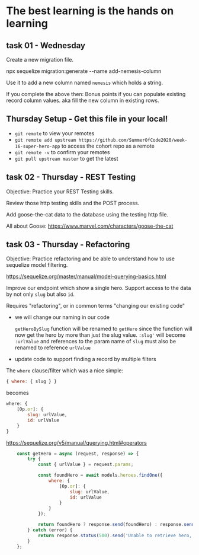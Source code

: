 # The best learning is the hands on learning

## task 01 - Wednesday

Create a new migration file.

npx sequelize migration:generate --name add-nemesis-column

Use it to add a new column named `nemesis` which holds a string.

If you complete the above then:
Bonus points if you can populate existing record column values.
aka fill the new column in existing rows.

## Thursday Setup - Get this file in your local!

- `git remote` to view your remotes
- `git remote add upstream https://github.com/SummerOfCode2020/week-16-super-hero-app` to access the cohort repo as a remote
- `git remote -v` to confirm your remotes
- `git pull upstream master` to get the latest

## task 02 - Thursday - REST Testing

Objective: Practice your REST Testing skills.

Review those http testing skills and the POST process.

Add goose-the-cat data to the database using the testing http file.

All about Goose: <https://www.marvel.com/characters/goose-the-cat>

## task 03 - Thursday - Refactoring

Objective: Practice refactoring and be able to understand how to use sequelize model filtering.

<https://sequelize.org/master/manual/model-querying-basics.html>

Improve our endpoint which show a single hero. Support access to the data by not only `slug` but also `id`.

Requires "refactoring", or in common terms "changing our existing code"

- we will change our naming in our code
  
    `getHeroBySlug` function will be renamed to `getHero` since the function will now get the hero by more than just the slug value.
    `:slug'` will become `:urlValue` and references to the param name of `slug` must also be renamed to reference `urlValue`

- update code to support finding a record by multiple filters

The `where` clause/filter which was a nice simple:

```js
{ where: { slug } }
```

becomes

```js
where: {
    [Op.or]: {
        slug: urlValue,
        id: urlValue
    }
}
```

<https://sequelize.org/v5/manual/querying.html#operators>

```js
    const getHero = async (request, response) => {
        try {
            const { urlValue } = request.params;

            const foundHero = await models.heroes.findOne({
                where: {
                    [Op.or]: {
                        slug: urlValue,
                        id: urlValue
                    }
                }
            });

            return foundHero ? response.send(foundHero) : response.sendStatus(404);
        } catch (error) {
            return response.status(500).send('Unable to retrieve hero, please try again');
        }
    };
```
